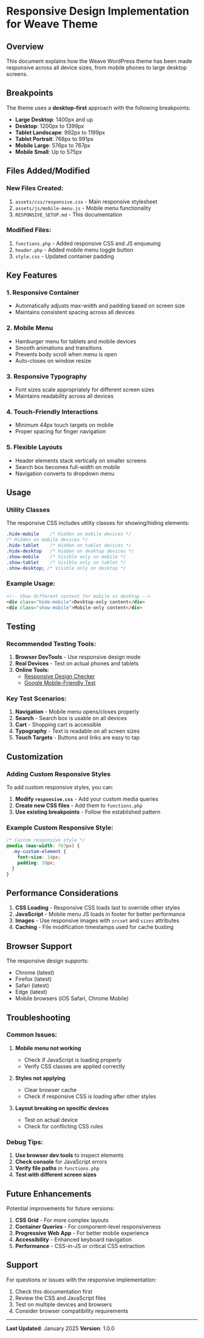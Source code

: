 # Responsive Design Implementation for Weave Theme

## Overview

This document explains how the Weave WordPress theme has been made responsive across all device sizes, from mobile phones to large desktop screens.

## Breakpoints

The theme uses a **desktop-first** approach with the following breakpoints:

- **Large Desktop**: 1400px and up
- **Desktop**: 1200px to 1399px
- **Tablet Landscape**: 992px to 1199px
- **Tablet Portrait**: 768px to 991px
- **Mobile Large**: 576px to 767px
- **Mobile Small**: Up to 575px

## Files Added/Modified

### New Files Created:

1. `assets/css/responsive.css` - Main responsive stylesheet
2. `assets/js/mobile-menu.js` - Mobile menu functionality
3. `RESPONSIVE_SETUP.md` - This documentation

### Modified Files:

1. `functions.php` - Added responsive CSS and JS enqueuing
2. `header.php` - Added mobile menu toggle button
3. `style.css` - Updated container padding

## Key Features

### 1. Responsive Container

- Automatically adjusts max-width and padding based on screen size
- Maintains consistent spacing across all devices

### 2. Mobile Menu

- Hamburger menu for tablets and mobile devices
- Smooth animations and transitions
- Prevents body scroll when menu is open
- Auto-closes on window resize

### 3. Responsive Typography

- Font sizes scale appropriately for different screen sizes
- Maintains readability across all devices

### 4. Touch-Friendly Interactions

- Minimum 44px touch targets on mobile
- Proper spacing for finger navigation

### 5. Flexible Layouts

- Header elements stack vertically on smaller screens
- Search box becomes full-width on mobile
- Navigation converts to dropdown menu

## Usage

### Utility Classes

The responsive CSS includes utility classes for showing/hiding elements:

```css
.hide-mobile    /* Hidden on mobile devices */
/* Hidden on mobile devices */
.hide-tablet    /* Hidden on tablet devices */
.hide-desktop   /* Hidden on desktop devices */
.show-mobile    /* Visible only on mobile */
.show-tablet    /* Visible only on tablet */
.show-desktop; /* Visible only on desktop */
```

### Example Usage:

```html
<!-- Show different content for mobile vs desktop -->
<div class="hide-mobile">Desktop-only content</div>
<div class="show-mobile">Mobile-only content</div>
```

## Testing

### Recommended Testing Tools:

1. **Browser DevTools** - Use responsive design mode
2. **Real Devices** - Test on actual phones and tablets
3. **Online Tools**:
   - [Responsive Design Checker](https://responsivedesignchecker.com/)
   - [Google Mobile-Friendly Test](https://search.google.com/test/mobile-friendly)

### Key Test Scenarios:

1. **Navigation** - Mobile menu opens/closes properly
2. **Search** - Search box is usable on all devices
3. **Cart** - Shopping cart is accessible
4. **Typography** - Text is readable on all screen sizes
5. **Touch Targets** - Buttons and links are easy to tap

## Customization

### Adding Custom Responsive Styles

To add custom responsive styles, you can:

1. **Modify `responsive.css`** - Add your custom media queries
2. **Create new CSS files** - Add them to `functions.php`
3. **Use existing breakpoints** - Follow the established pattern

### Example Custom Responsive Style:

```css
/* Custom responsive style */
@media (max-width: 767px) {
  .my-custom-element {
    font-size: 14px;
    padding: 10px;
  }
}
```

## Performance Considerations

1. **CSS Loading** - Responsive CSS loads last to override other styles
2. **JavaScript** - Mobile menu JS loads in footer for better performance
3. **Images** - Use responsive images with `srcset` and `sizes` attributes
4. **Caching** - File modification timestamps used for cache busting

## Browser Support

The responsive design supports:

- Chrome (latest)
- Firefox (latest)
- Safari (latest)
- Edge (latest)
- Mobile browsers (iOS Safari, Chrome Mobile)

## Troubleshooting

### Common Issues:

1. **Mobile menu not working**

   - Check if JavaScript is loading properly
   - Verify CSS classes are applied correctly

2. **Styles not applying**

   - Clear browser cache
   - Check if responsive CSS is loading after other styles

3. **Layout breaking on specific devices**
   - Test on actual device
   - Check for conflicting CSS rules

### Debug Tips:

1. **Use browser dev tools** to inspect elements
2. **Check console** for JavaScript errors
3. **Verify file paths** in `functions.php`
4. **Test with different screen sizes**

## Future Enhancements

Potential improvements for future versions:

1. **CSS Grid** - For more complex layouts
2. **Container Queries** - For component-level responsiveness
3. **Progressive Web App** - For better mobile experience
4. **Accessibility** - Enhanced keyboard navigation
5. **Performance** - CSS-in-JS or critical CSS extraction

## Support

For questions or issues with the responsive implementation:

1. Check this documentation first
2. Review the CSS and JavaScript files
3. Test on multiple devices and browsers
4. Consider browser compatibility requirements

---

**Last Updated**: January 2025
**Version**: 1.0.0

